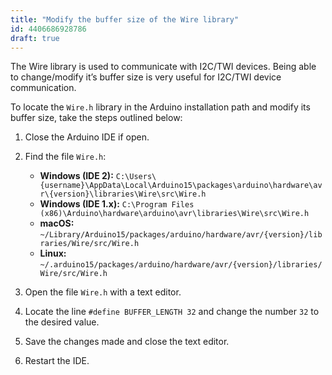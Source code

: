 ```yaml
---
title: "Modify the buffer size of the Wire library"
id: 4406686928786
draft: true
---
```


The Wire library is used to communicate with I2C/TWI devices. Being able to change/modify it’s buffer size is very useful for I2C/TWI device communication.

To locate the `Wire.h` library in the Arduino installation path and modify its buffer size, take the steps outlined below:

1. Close the Arduino IDE if open.

2. Find the file `Wire.h`:

   * **Windows (IDE 2):** `C:\Users\{username}\AppData\Local\Arduino15\packages\arduino\hardware\avr\{version}\libraries\Wire\src\Wire.h`
   * **Windows (IDE 1.x):** `C:\Program Files (x86)\Arduino\hardware\arduino\avr\libraries\Wire\src\Wire.h`
   * **macOS:** `~/Library/Arduino15/packages/arduino/hardware/avr/{version}/libraries/Wire/src/Wire.h`
   * **Linux:** `~/.arduino15/packages/arduino/hardware/avr/{version}/libraries/Wire/src/Wire.h`

3. Open the file `Wire.h` with a text editor.

4. Locate the line `#define BUFFER_LENGTH 32` and change the number `32` to the desired value.

5. Save the changes made and close the text editor.

6. Restart the IDE.
